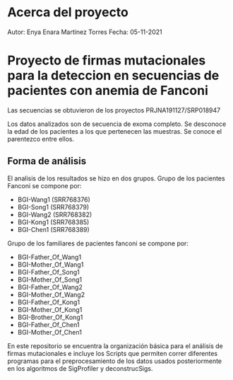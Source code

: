 # Acerca del proyecto
Autor: Enya Enara Martínez Torres
Fecha: 05-11-2021

# Proyecto de firmas mutacionales para la deteccion en secuencias de pacientes con anemia de Fanconi 
Las secuencias se obtuvieron de los proyectos PRJNA191127/SRP018947

Los datos analizados son de secuencia de exoma completo.
Se desconoce la edad de los pacientes a los que pertenecen las muestras.
Se conoce el parentezco entre ellos.

## Forma de análisis
El analisis de los resultados se hizo en dos grupos.
Grupo de los pacientes Fanconi se compone por:
- BGI-Wang1 (SRR768376)
- BGI-Song1 (SRR768379)
- BGI-Wang2 (SRR768382)
- BGI-Kong1 (SRR768385)
- BGI-Chen1 (SRR768389)

Grupo de los familiares de pacientes fanconi se compone por:
- BGI-Father_Of_Wang1
- BGI-Mother_Of_Wang1
- BGI-Father_Of_Song1
- BGI-Mother_Of_Song1
- BGI-Father_Of_Wang2
- BGI-Mother_Of_Wang2
- BGI-Father_Of_Kong1
- BGI-Mother_Of_Kong1
- BGI-Brother_Of_Kong1
- BGI-Father_Of_Chen1
- BGI-Mother_Of_Chen1

En este repositorio se encuentra la organización básica para el análisis de firmas mutacionales e incluye los Scripts que permiten correr diferentes 
programas para el preprocesamiento de los datos usados
posteriormente en los algoritmos de SigProfiler y deconstrucSigs.
